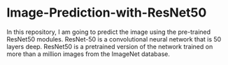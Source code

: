 # Image-Prediction-with-ResNet50
In this repository, I am going to predict the image using the pre-trained ResNet50 modules. ResNet-50 is a convolutional neural network that is 50 layers deep. ResNet50 is a pretrained version of the network trained on more than a million images from the ImageNet database.

